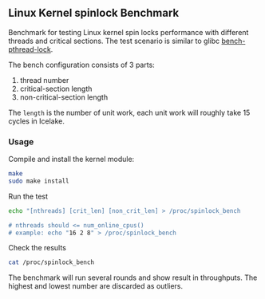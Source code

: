 ## Linux Kernel spinlock Benchmark

Benchmark for testing Linux kernel spin locks performance with different threads and critical sections. The test scenario is similar to glibc [bench-pthread-lock](https://github.com/bminor/glibc/blob/glibc-2.40/benchtests/bench-pthread-lock-base.c).

The bench configuration consists of 3 parts:
1. thread number
2. critical-section length
3. non-critical-section length

The `length` is the number of unit work, each unit work will roughly take 15 cycles in Icelake.

### Usage

Compile and install the kernel module:
```bash
make
sudo make install
```

Run the test
```bash
echo "[nthreads] [crit_len] [non_crit_len] > /proc/spinlock_bench

# nthreads should <= num_online_cpus()
# example: echo "16 2 8" > /proc/spinlock_bench
```

Check the results
```bash
cat /proc/spinlock_bench
```
The benchmark will run several rounds and show result in throughputs. The highest and lowest number are discarded as outliers.
